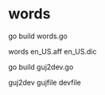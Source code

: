 words
=====

go build words.go

words en_US.aff en_US.dic

go build guj2dev.go

guj2dev gujfile devfile
